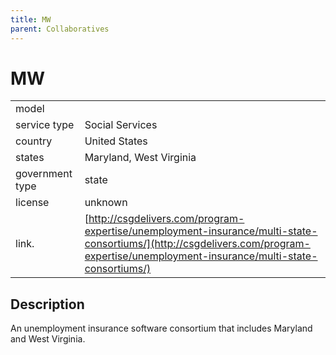 ```yaml
---
title: MW
parent: Collaboratives
---
```


# MW

|                   |                                          |
|:------------------|:-----------------------------------------|
| model             | 
| service type      | Social Services
| country           | United States
| states            | Maryland, West Virginia
| government type   | state
| license           | unknown
| link.             | [http://csgdelivers.com/program-expertise/unemployment-insurance/multi-state-consortiums/](http://csgdelivers.com/program-expertise/unemployment-insurance/multi-state-consortiums/)

## Description
An unemployment insurance software consortium that includes Maryland and West Virginia.
